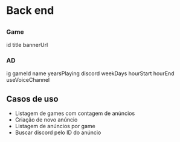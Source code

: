 # Back end

##

### Game

id
title
bannerUrl

### AD

ig
gameId
name
yearsPlaying
discord
weekDays
hourStart
hourEnd
useVoiceChannel

## Casos de uso

- Listagem de games com contagem de anúncios
- Criação de novo anúncio
- Listagem de anúncios por game
- Buscar discord pelo ID do anúncio
